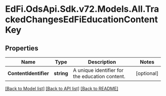# EdFi.OdsApi.Sdk.v72.Models.All.TrackedChangesEdFiEducationContentKey

## Properties

Name | Type | Description | Notes
------------ | ------------- | ------------- | -------------
**ContentIdentifier** | **string** | A unique identifier for the education content. | [optional] 

[[Back to Model list]](../../README.md#documentation-for-models) [[Back to API list]](../../README.md#documentation-for-api-endpoints) [[Back to README]](../../README.md)

